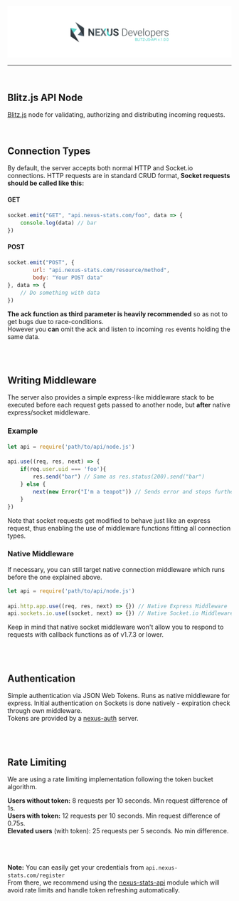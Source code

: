 
[![blitz.js API](/banner.png)](https://github.com/nexus-devs)

- - - -
<br>

## Blitz.js API Node
[Blitz.js](https://github.com/nexus-devs/blitz.js) node for validating, authorizing and distributing incoming requests.

<br>

## Connection Types
By default, the server accepts both normal HTTP and Socket.io connections. HTTP requests are in standard CRUD format, **Socket requests should be called like this:** <br>

#### GET
```javascript
socket.emit("GET", "api.nexus-stats.com/foo", data => {
    console.log(data) // bar
})
```

#### POST
```javascript
socket.emit("POST", {
        url: "api.nexus-stats.com/resource/method",
        body: "Your POST data"
}, data => {
    // Do something with data
})
```

**The ack function as third parameter is heavily recommended** so as not to get bugs due to race-conditions.<br>
However you __can__ omit the ack and listen to incoming `res` events holding the same data.

<br>
<br>

## Writing Middleware
The server also provides a simple express-like middleware stack to be executed before each request gets passed to another node, but **after** native express/socket middleware.<br>

### Example
```javascript
let api = require('path/to/api/node.js')

api.use((req, res, next) => {
    if(req.user.uid === 'foo'){
        res.send("bar") // Same as res.status(200).send("bar")
    } else {
        next(new Error("I'm a teapot")) // Sends error and stops further actions
    }
})
```
Note that socket requests get modified to behave just like an express request, thus enabling the use of middleware functions fitting all connection types.

### Native Middleware
If necessary, you can still target native connection middleware which runs before the one explained above.
```javascript
let api = require('path/to/api/node.js')

api.http.app.use((req, res, next) => {}) // Native Express Middleware
api.sockets.io.use((socket, next) => {}) // Native Socket.io Middleware
```
Keep in mind that native socket middleware won't allow you to respond to requests with callback functions as of v1.7.3 or lower.

<br>
<br>

## Authentication
Simple authentication via JSON Web Tokens. Runs as native middleware for express. Initial authentication on Sockets is done natively - expiration check through own middleware.<br>
Tokens are provided by a [nexus-auth](https://github.com/kaptard/nexus-auth) server.

<br>
<br>

## Rate Limiting
We are using a rate limiting implementation following the token bucket algorithm.<br>

**Users without token:** 8 requests per 10 seconds. Min request difference of 1s.<br>
**Users with token:** 12 requests per 10 seconds. Min request difference of 0.75s.<br>
**Elevated users** (with token): 25 requests per 5 seconds. No min difference.
<br>
<br>
<br>
<br>

**Note:** You can easily get your credentials from `api.nexus-stats.com/register`<br>
From there, we recommend using the [nexus-stats-api](https://github.com/Kaptard/npm-nexus-stats-api) module which will avoid rate limits and handle token refreshing automatically.

